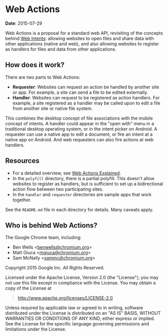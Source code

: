 # Web Actions

**Date**: 2015-07-29

Web Actions is a proposal for a standard web API, revisiting of the concepts
behind [Web Intents](http://webintents.org): allowing websites to open files and
share data with other applications (native and web), and also allowing websites
to register as handlers for files and data from other applications.

## How does it work?
There are two parts to Web Actions:

* **Requester**: Websites can request an action be handled by another site or
  app. For example, a site can send a file to be edited externally.
* **Handler**: Websites can request to be registered as action handlers. For
  example, a site registered as a handler may be called upon to edit a file from
  another site or native file system.

This combines the desktop concept of file associations with the mobile concept
of intents. A handler could appear in the "open with" menu in a traditional
desktop operating system, or in the intent picker on Android. A requester can
use a native app to edit a document, or fire an intent at a native app on
Android. And web requesters can also fire actions at web handlers.

## Resources

* For a detailed overview, see [Web Actions Explained](docs/explainer.md).
* In the `polyfill` directory, there is a partial polyfill. This doesn't allow
  websites to register as handlers, but is sufficient to set up a bidirectional
  action flow between two participating sites.
* In the `handler` and `requester` directories are sample apps that work
  together.

See the `README.md` file in each directory for details. Many caveats apply.

## Who is behind Web Actions?

The Google Chrome team, including:

* Ben Wells <<benwells@chromium.org>>
* Matt Giuca <<mgiuca@chromium.org>>
* Sam McNally <<sammc@chromium.org>>

Copyright 2015 Google Inc. All Rights Reserved.

Licensed under the Apache License, Version 2.0 (the "License");
you may not use this file except in compliance with the License.
You may obtain a copy of the License at

> <http://www.apache.org/licenses/LICENSE-2.0>

Unless required by applicable law or agreed to in writing, software
distributed under the License is distributed on an "AS IS" BASIS,
WITHOUT WARRANTIES OR CONDITIONS OF ANY KIND, either express or implied.
See the License for the specific language governing permissions and
limitations under the License.
